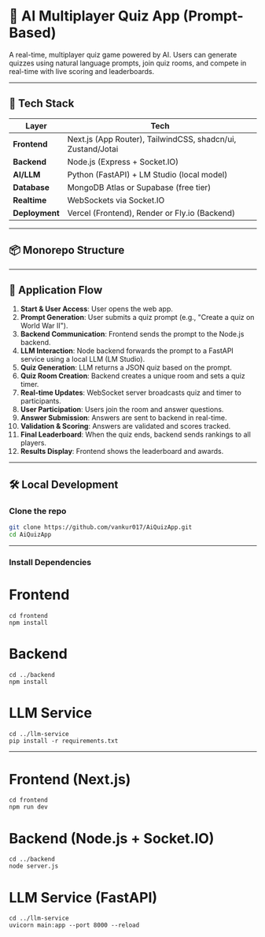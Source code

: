 # 🧠 AI Multiplayer Quiz App (Prompt-Based)

A real-time, multiplayer quiz game powered by AI. Users can generate quizzes using natural language prompts, join quiz rooms, and compete in real-time with live scoring and leaderboards.

---

## 🚀 Tech Stack

| Layer       | Tech                                          |
|-------------|-----------------------------------------------|
| **Frontend**| Next.js (App Router), TailwindCSS, shadcn/ui, Zustand/Jotai |
| **Backend** | Node.js (Express + Socket.IO)                 |
| **AI/LLM**  | Python (FastAPI) + LM Studio (local model)    |
| **Database**| MongoDB Atlas or Supabase (free tier)         |
| **Realtime**| WebSockets via Socket.IO                      |
| **Deployment** | Vercel (Frontend), Render or Fly.io (Backend) |

---

## 📦 Monorepo Structure


---

## 🧩 Application Flow

1. **Start & User Access**: User opens the web app.
2. **Prompt Generation**: User submits a quiz prompt (e.g., "Create a quiz on World War II").
3. **Backend Communication**: Frontend sends the prompt to the Node.js backend.
4. **LLM Interaction**: Node backend forwards the prompt to a FastAPI service using a local LLM (LM Studio).
5. **Quiz Generation**: LLM returns a JSON quiz based on the prompt.
6. **Quiz Room Creation**: Backend creates a unique room and sets a quiz timer.
7. **Real-time Updates**: WebSocket server broadcasts quiz and timer to participants.
8. **User Participation**: Users join the room and answer questions.
9. **Answer Submission**: Answers are sent to backend in real-time.
10. **Validation & Scoring**: Answers are validated and scores tracked.
11. **Final Leaderboard**: When the quiz ends, backend sends rankings to all players.
12. **Results Display**: Frontend shows the leaderboard and awards.

---

## 🛠️ Local Development

###  Clone the repo

```bash
git clone https://github.com/vankur017/AiQuizApp.git
cd AiQuizApp

```

---

### Install Dependencies 

# Frontend

```
cd frontend
npm install
```
# Backend
```
cd ../backend
npm install
```
# LLM Service
```
cd ../llm-service
pip install -r requirements.txt
```
---

# Frontend (Next.js)
```
cd frontend
npm run dev
```
# Backend (Node.js + Socket.IO)
```
cd ../backend
node server.js
```
# LLM Service (FastAPI)
```
cd ../llm-service
uvicorn main:app --port 8000 --reload
```



